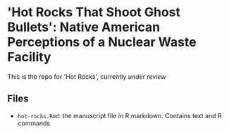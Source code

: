 # 'Hot Rocks That Shoot Ghost Bullets': Native American Perceptions of a Nuclear Waste Facility

This is the repo for 'Hot Rocks', currently _under review_

## Files

- `hot-rocks.Rmd`: the manuscript file in R markdown. Contains text and R commands 
